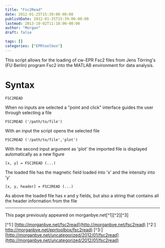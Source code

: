 ```yaml
---
title: "Fsc2Read"
date: 2012-01-25T15:39:00-00:00
publishDate: 2012-01-25T15:39:00-00:00
lastmod: 2013-10-02T11:18:00-00:00
author: "Morgan"
draft: false

tags: []
categories: ["EPRtoolbox"]
---
```


This script allows for the loading of cw-EPR Fsc2 files from Jens Törring's (FU Berlin) program Fsc2 into the MATLAB environment for data analysis.

# Syntax
```
FSC2READ
```
When no inputs are selected a "point and click" interface guides the user through selecting a file

```
FSC2READ ('/path/to/file')
```
With an input the script opens the selected file

```
FSC2READ ('/path/to/file','plot')
```
With the second input argument as 'plot' the imported file is displayed automatically as a new figure

```
[x, y] = FSC2READ (...)
```
The loaded file has the magnetic field loaded into 'x' and the intensity into 'y'

```
[x, y, header] = FSC2READ (...)
```
As above the loaded file has x and y fields, but also a string that contains all the header information from the file


----
This page previously appeared on morganbye.net[^1][^2][^3]

[^1:] [http://morganbye.net/fsc2read](http://morganbye.net/fsc2read)
[^2:] [http://morganbye.net/eprtoolbox/fsc2read)](http://morganbye.net/eprtoolbox/fsc2read)
[^3:] [http://morganbye.net/uncategorized/2012/01/fsc2read](http://morganbye.net/uncategorized/2012/01/fsc2read)
